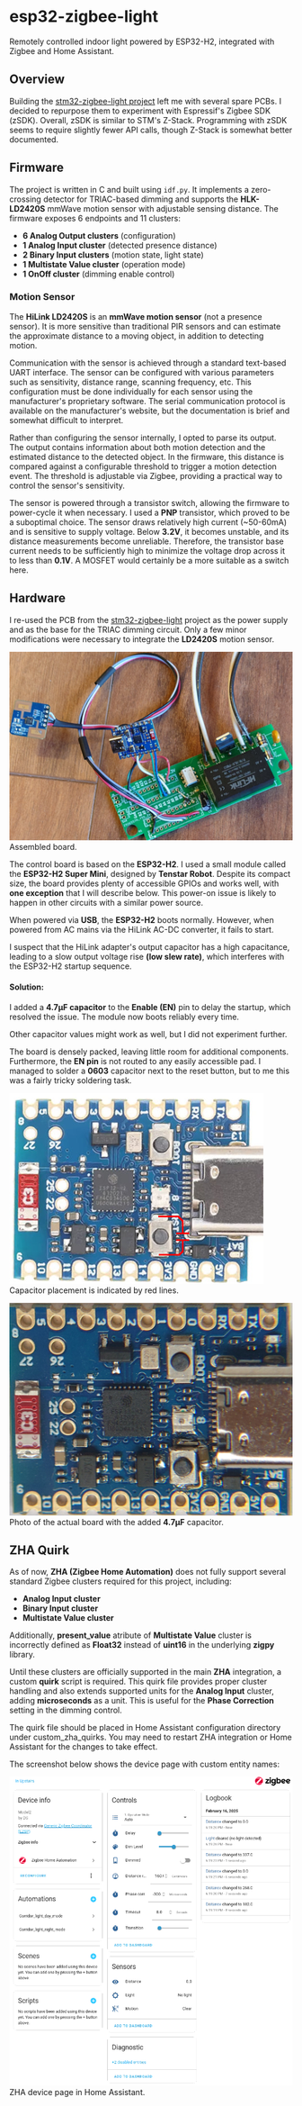 # esp32-zigbee-light
Remotely controlled indoor light powered by ESP32-H2, integrated with Zigbee and Home Assistant.

## Overview
Building the [stm32-zigbee-light project](https://github.com/David-EIPI/stm32-zigbee-light) left me with several spare PCBs. I decided to repurpose them to experiment with Espressif's Zigbee SDK (zSDK). Overall, zSDK is similar to STM's Z-Stack. Programming with zSDK seems to require slightly fewer API calls, though Z-Stack is somewhat better documented.

## Firmware
The project is written in C and built using `idf.py`. It implements a zero-crossing detector for TRIAC-based dimming and supports the **HLK-LD2420S** mmWave motion sensor with adjustable sensing distance. The firmware exposes 6 endpoints and 11 clusters:

- **6 Analog Output clusters** (configuration)
- **1 Analog Input cluster** (detected presence distance)
- **2 Binary Input clusters** (motion state, light state)
- **1 Multistate Value cluster** (operation mode)
- **1 OnOff cluster** (dimming enable control)

### Motion Sensor
The **HiLink LD2420S** is an **mmWave motion sensor** (not a presence sensor). It is more sensitive than traditional PIR sensors and can estimate the approximate distance to a moving object, in addition to detecting motion.

Communication with the sensor is achieved through a standard text-based UART interface. The sensor can be configured with various parameters such as sensitivity, distance range, scanning frequency, etc. This configuration must be done individually for each sensor using the manufacturer's proprietary software. The serial communication protocol is available on the manufacturer's website, but the documentation is brief and somewhat difficult to interpret.

Rather than configuring the sensor internally, I opted to parse its output. The output contains information about both motion detection and the estimated distance to the detected object. In the firmware, this distance is compared against a configurable threshold to trigger a motion detection event. The threshold is adjustable via Zigbee, providing a practical way to control the sensor's sensitivity.

The sensor is powered through a transistor switch, allowing the firmware to power-cycle it when necessary. I used a **PNP** transistor, which proved to be a suboptimal choice. The sensor draws relatively high current (~50-60mA) and is sensitive to supply voltage. Below **3.2V**, it becomes unstable, and its distance measurements become unreliable. Therefore, the transistor base current needs to be sufficiently high to minimize the voltage drop across it to less than **0.1V**. 
A MOSFET would certainly be a more suitable as a switch here.

## Hardware
I re-used the PCB from the [stm32-zigbee-light](https://github.com/David-EIPI/stm32-zigbee-light) project as the power supply and as the base for the TRIAC dimming circuit. Only a few minor modifications were necessary to integrate the **LD2420S** motion sensor.

![The assembled board.](images/assembled.jpg)  
Assembled board.

The control board is based on the **ESP32-H2**. I used a small module called the **ESP32-H2 Super Mini**, designed by **Tenstar Robot**. Despite its compact size, the board provides plenty of accessible GPIOs and works well, with **one exception** that I will describe below. This power-on issue is likely to happen in other circuits with a similar power source.

When powered via **USB**, the **ESP32-H2** boots normally. However, when powered from AC mains via the HiLink AC-DC converter, it fails to start. 

I suspect that the HiLink adapter's output capacitor has a high capacitance, leading to a slow output voltage rise **(low slew rate)**, which interferes with the ESP32-H2 startup sequence.

#### Solution:
I added a **4.7µF capacitor** to the **Enable (EN)** pin to delay the startup, which resolved the issue. The module now boots reliably every time. 

Other capacitor values might work as well, but I did not experiment further.

The board is densely packed, leaving little room for additional components. Furthermore, the **EN pin** is not routed to any easily accessible pad. I managed to solder a **0603** capacitor next to the reset button, but to me this was a fairly tricky soldering task.

![Capacitor placement](images/esp32h2_cap_place.jpg)  
Capacitor placement is indicated by red lines.

![Capacitor photo](images/esp32h2_added_cap.jpg)  
Photo of the actual board with the added **4.7µF** capacitor.

## ZHA Quirk
As of now, **ZHA (Zigbee Home Automation)** does not fully support several standard Zigbee clusters required for this project, including:

- **Analog Input cluster**
- **Binary Input cluster**
- **Multistate Value cluster**

Additionally, **present_value** atribute of **Multistate Value** cluster is incorrectly defined as **Float32** instead of **uint16** in the underlying **zigpy** library.

Until these clusters are officially supported in the main **ZHA** integration, a custom **quirk** script is required. This quirk file provides proper cluster handling and also extends supported units for the **Analog Input** cluster, adding **microseconds** as a unit. This is useful for the **Phase Correction** setting in the dimming control.

The quirk file should be placed in Home Assistant configuration directory under custom_zha_quirks.
You may need to restart ZHA integration or Home Assistant for the changes to take effect.

The screenshot below shows the device page with custom entity names:

![Device page](images/Screenshot.png)  
ZHA device page in Home Assistant.

